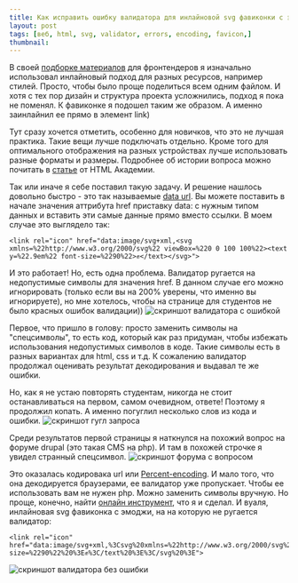 ```yaml
---
title: Как исправить ошибку валидатора для инлайновой svg фавиконки с эмоджи
layout: post
tags: [веб, html, svg, validator, errors, encoding, favicon,]
thumbnail: 
---
```

В своей [подборке материалов](https://vallek.github.io/web-links/index.html) для фронтендеров я изначально использовал инлайновый подход для разных ресурсов, например стилей. Просто, чтобы было проще поделиться всем одним файлом. И хотя с тех пор дизайн и структура проекта усложнились, подход я пока не поменял. К фавиконке я подошел таким же образом. А именно заинлайнил ее прямо в элемент link)

Тут сразу хочется отметить, особенно для новичков, что это не лучшая практика. Такие вещи лучше подключать отдельно. Кроме того для оптимального отображения на разных устройствах лучше использовать разные форматы и размеры. Подробнее об истории вопроса можно почитать в [статье](https://htmlacademy.ru/blog/articles/short-18) от HTML Академии.

Так или иначе я себе поставил такую задачу. И решение нашлось довольно быстро - это так называемые [data url](https://developer.mozilla.org/en-US/docs/Web/HTTP/Basics_of_HTTP/Data_URLs). Вы можете поставить в начале значения аттрибута href приставку data: с нужным типом данных и вставить эти самые данные прямо вместо ссылки. В моем случае это выглядело так:

```
<link rel="icon" href="data:image/svg+xml,<svg xmlns=%22http://www.w3.org/2000/svg%22 viewBox=%220 0 100 100%22><text y=%22.9em%22 font-size=%2290%22>✊</text></svg>">
```
И это работает! Но, есть одна проблема. Валидатор ругается на недопустимые символы для значения href. В данном случае его можно игнорировать (только если вы на 200% уверены, что именно вы игнорируете), но мне хотелось, чтобы на странице для студентов не было красных ошибок валидации))
![скриншот валидатора с ошибкой]({{site.baseurl}}/Images/fav-1.png)

Первое, что пришло в голову: просто заменить символы на "спецсимволы", то есть код, который как раз придуман, чтобы избежать использования недопустимых символов в коде. Такие символы есть в разных вариантах для html, css и т.д. К сожалению валидатор продолжал оценивать результат декодирования и выдавал те же ошибки.

Но, как я не устаю повторять студентам, никогда не стоит останавливаться на первом, самом очевидном, ответе! Поэтому я продолжил копать. А именно погуглил несколько слов из кода и ошибки.
![скриншот гугл запроса]({{site.baseurl}}/Images/fav-3.png)

Среди результатов первой страницы я наткнулся на похожий вопрос на форуме drupal (это такая CMS на php). И там в похожей строчке я увидел странный спецсимвол.
![скриншот форума с вопросом]({{site.baseurl}}/Images/fav-4.png)

Это оказалась кодировака url или [Percent-encoding](https://en.wikipedia.org/wiki/Percent-encoding). И мало того, что она декодируется браузерами, ее валидатор уже пропускает. Чтобы ее использовать вам не нужен php. Можно заменить символы вручную. Но проще, конечно, найти [онлайн инструмент](https://www.urlencoder.org/), что я и сделал. И вуаля, инлайновая svg фавиконка с эмоджи, на на которую не ругается валидатор:

```
<link rel="icon" href="data:image/svg+xml,%3Csvg%20xmlns=%22http://www.w3.org/2000/svg%22%20viewBox=%220%200%20100%20100%22%20%3E%3Ctext%20y=%22.9em%22%20font-size=%2290%22%20%3E✊%3C/text%20%3E%3C/svg%20%3E">
```
![скриншот валидатора без ошибки]({{site.baseurl}}/Images/fav-2.png)
